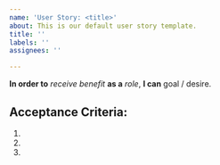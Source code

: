 ```yaml
---
name: 'User Story: <title>'
about: This is our default user story template.
title: ''
labels: ''
assignees: ''

---
```


**In order to** *receive benefit* **as a** *role*, **I can** goal / desire.

## Acceptance Criteria:

1. 
2. 
3.
